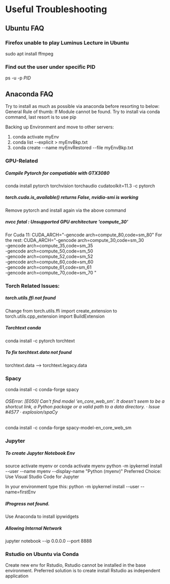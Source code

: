 # Useful Troubleshooting
## Ubuntu FAQ
### Firefox unable to play Luminus Lecture in Ubuntu
sudo apt install ffmpeg
### Find out the user under specific PID
ps -u -p $PID$

## Anaconda FAQ
Try to install as much as possible via anaconda before resorting to below:
General Rule of thumb: If Module cannot be found. Try to install via conda command, last resort is to use pip

Backing up Environment and move to other servers:
1. conda activate myEnv
2. conda list --explicit > myEnvBkp.txt
3. conda create --name myEnvRestored --file myEnvBkp.txt

### GPU-Related
##### Compile Pytorch for compatiable with GTX3080
conda install pytorch torchvision torchaudio cudatoolkit=11.3 -c pytorch
##### torch.cuda.is_available() returns False, nvidia-smi is working
Remove pytorch and install again via the above command
##### nvcc fatal : Unsupported GPU architecture 'compute_30'
For Cuda 11:
CUDA_ARCH="-gencode arch=compute_80,code=sm_80"
For the rest:
CUDA_ARCH="-gencode arch=compute_30,code=sm_30 \
-gencode arch=compute_35,code=sm_35 \
-gencode arch=compute_50,code=sm_50 \
-gencode arch=compute_52,code=sm_52 \
-gencode arch=compute_60,code=sm_60 \
-gencode arch=compute_61,code=sm_61 \
-gencode arch=compute_70,code=sm_70 "
 
### Torch Related Issues:
##### torch.utils.ffi not found
Change from torch.utils.ffi import create_extension
to torch.utils.cpp_extension import BuildExtension

##### Torchtext conda
conda install -c pytorch torchtext 

##### To fix torchtext.data not found
torchtext.data --> torchtext.legacy.data

### Spacy
conda install -c conda-forge spacy
###### OSError: [E050] Can't find model 'en_core_web_sm'. It doesn't seem to be a shortcut link, a Python package or a valid path to a data directory. · Issue #4577 · explosion/spaCy
conda install -c conda-forge spacy-model-en_core_web_sm 

### Jupyter
##### To create Jupyter Notebook Env
source activate myenv or conda activate myenv
python -m ipykernel install --user --name myenv --display-name "Python (myenv)"
Preferred Choice: Use Visual Studio Code for Jupyter

In your environment type this:
python -m ipykernel install --user --name=firstEnv

##### IProgress not found.
Use Anaconda to install ipywidgets

##### Allowing Internal Network
jupyter notebook --ip 0.0.0.0 --port 8888


### Rstudio on Ubuntu via Conda
Create new env for Rstudio, Rstudio cannot be installed in the base environment. Preferred solution is to create install Rstudio as independent application
